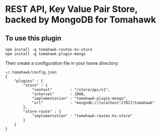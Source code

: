 # REST API, Key Value Pair Store, backed by MongoDB for Tomahawk

## To use this plugin

    npm install -g tomahawk-routes-kv-store
    npm install -g tomahawk-plugin-mongo

Then create a configuration file in your home directory:

    ~/.tomahawk/config.json
    {
        "plugins" : {
            "store" : {
                "context"        : "/store/api/v1",
                "interval"       : 1000,
                "implementation" : "tomahawk-plugin-mongo",
                "url"            : "mongodb://localhost:27017/tomahawk"
            },
            "store-route" : {
                "implementation" : "tomahawk-routes-kv-store"
            }
        }
    }